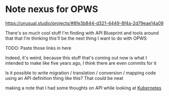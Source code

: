 # Note nexus for OPWS

https://unusual.studio/projects/#8fe3b844-d321-4449-8f4a-2d79eae14a09

There's so much cool stuff I'm finding with API Blueprint and tools around that that I'm thinking this'll be the next thing I want to do with OPWS

TODO: Paste those links in here

Indeed, it's weird, because this stuff that's coming out now is what I intended to make like five years ago, I think there are even commits for it

Is it possible to write migration / translation / conversion / mapping code using an API definition thing like this? That could be neat

making a note that I had some thoughts on API while looking at [Kubernetes](yynnd-jg6vf-4p813-td1c7-e8y0s)
